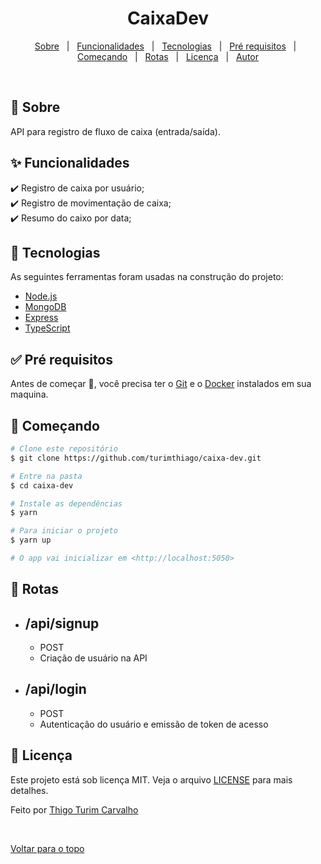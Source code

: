 <h1 align="center">CaixaDev</h1>

<p align="center">
  <a href="#dart-sobre">Sobre</a> &#xa0; | &#xa0; 
  <a href="#sparkles-funcionalidades">Funcionalidades</a> &#xa0; | &#xa0;
  <a href="#rocket-tecnologias">Tecnologias</a> &#xa0; | &#xa0;
  <a href="#white_check_mark-pré-requesitos">Pré requisitos</a> &#xa0; | &#xa0;
  <a href="#checkered_flag-começando">Começando</a> &#xa0; | &#xa0;
  <a href="#twisted_rightwards_arrows-rotas">Rotas</a> &#xa0; | &#xa0;
  <a href="#memo-licença">Licença</a> &#xa0; | &#xa0;
  <a href="https://github.com/{{github}}" target="_blank">Autor</a>
</p>

<br>

## :dart: Sobre ##

API para registro de fluxo de caixa (entrada/saída).

## :sparkles: Funcionalidades ##

:heavy_check_mark: Registro de caixa por usuário;\
:heavy_check_mark: Registro de movimentação de caixa;\
:heavy_check_mark: Resumo do caixo por data;

## :rocket: Tecnologias ##

As seguintes ferramentas foram usadas na construção do projeto:

- [Node.js](https://nodejs.org/en/)
- [MongoDB](https://www.mongodb.com/)
- [Express](https://expressjs.com/)
- [TypeScript](https://www.typescriptlang.org/)

## :white_check_mark: Pré requisitos ##
Antes de começar :checkered_flag:, você precisa ter o [Git](https://git-scm.com) e o [Docker](https://www.docker.com/) instalados em sua maquina.

## :checkered_flag: Começando ##
```bash
# Clone este repositório
$ git clone https://github.com/turimthiago/caixa-dev.git

# Entre na pasta
$ cd caixa-dev

# Instale as dependências
$ yarn

# Para iniciar o projeto
$ yarn up

# O app vai inicializar em <http://localhost:5050>

```

## :twisted_rightwards_arrows: Rotas
* ## /api/signup
  * POST
  * Criação de usuário na API

* ## /api/login
  * POST
  * Autenticação do usuário e emissão de token de acesso

## :memo: Licença ##

Este projeto está sob licença MIT. Veja o arquivo [LICENSE](LICENSE.md) para mais detalhes.


Feito por <a href="https://github.com/turimthiago" target="_blank">Thigo Turim Carvalho</a>

&#xa0;

<a href="#top">Voltar para o topo</a>
